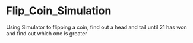 # Flip_Coin_Simulation
Using Simulator to flipping a coin, find out a head and tail until 21 has won and find out which one is greater 
